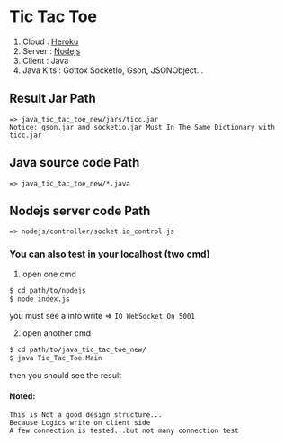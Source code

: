 
# **Tic Tac Toe**

1. Cloud :  [Heroku](https://devcenter.heroku.com/)
2. Server : [Nodejs](https://nodejs.org/en/about/)
3. Client : Java
4. Java Kits : Gottox SocketIo, Gson, JSONObject...

## Result Jar Path 

    => java_tic_tac_toe_new/jars/ticc.jar
    Notice: gson.jar and socketio.jar Must In The Same Dictionary with ticc.jar

## Java source code Path
    => java_tic_tac_toe_new/*.java
## Nodejs server code Path
    => nodejs/controller/socket.io_control.js

### You can also test in your localhost (two cmd)

1. open one cmd
```sh
$ cd path/to/nodejs
$ node index.js
```
you must see a info write  => `IO WebSocket On 5001`

2. open another cmd
```sh
$ cd path/to/java_tic_tac_toe_new/
$ java Tic_Tac_Toe.Main 
```
then you should see the result

#### Noted:
    This is Not a good design structure...
    Because Logics write on client side
    A few connection is tested...but not many connection test